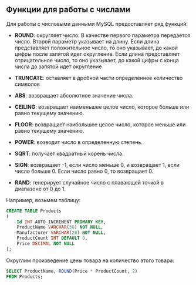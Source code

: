 ## Функции для работы с числами

Для работы с числовыми данными MySQL предоставляет ряд функций:

- **ROUND**: округляет число. В качестве первого параметра передается число. Второй параметр указывает на длину. Если длина представляет положительное число, 
то оно указывает, до какой цифры после запятой идет округление. Если длина представляет отрицательное число, то оно указывает, 
до какой цифры с конца числа до запятой идет округление

- **TRUNCATE**: оставляет в дробной части определенное количество символов

- **ABS**: возвращает абсолютное значение числа.

- **CEILING**: возвращает наименьшее целое число, которое больше или равно текущему значению.

- **FLOOR**: возвращает наибольшее целое число, которое меньше или равно текущему значению.

- **POWER**: возводит число в определенную степень.

- **SQRT**: получает квадратный корень числа.

- **SIGN**: возвращает -1, если число меньше 0, и возвращает 1, если число больше 0. Если число равно 0, то возвращает 0.

- **RAND**: генерирует случайное число с плавающей точкой в диапазоне от 0 до 1.

Например, возьмем таблицу:

```sql
CREATE TABLE Products
(
    Id INT AUTO_INCREMENT PRIMARY KEY,
    ProductName VARCHAR(30) NOT NULL,
    Manufacturer VARCHAR(20) NOT NULL,
    ProductCount INT DEFAULT 0,
    Price DECIMAL NOT NULL
);
```

Округлим произведение цены товара на количество этого товара:

```sql
SELECT ProductName, ROUND(Price * ProductCount, 2)
FROM Products;
```


